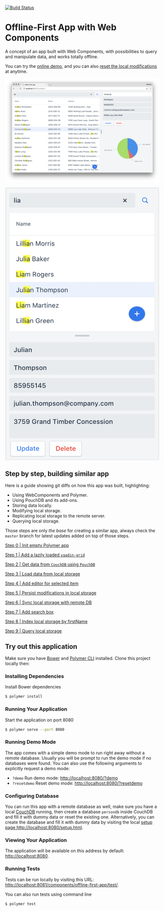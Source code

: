 [![Build Status](https://travis-ci.org/amahdy/offline-first-app.svg?branch=master)](https://travis-ci.org/amahdy/offline-first-app)

# Offline-First App with Web Components

A concept of an app built with Web Components, with possibilities to query and manipulate data, and works totally offline.

You can try the [online demo](https://amahdy.github.io/offline-first-app/?demo), and you can also [reset the local modifications](https://amahdy.github.io/offline-first-app/?resetdemo) at anytime.

![App Preview](./readme_files/preview.png)

![App Preview in Mobile](./readme_files/preview_mobile.png)

## Step by step, building similar app
Here is a guide showing git diffs on how this app was built, highlighting:
* Using WebComponents and Polymer.
* Using PouchDB and its add-ons.
* Storing data locally.
* Modifying local storage.
* Replicating local storage to the remote server.
* Querying local storage.

Those steps are only *the base* for creating a similar app, always check the `master` branch for latest updates added on top of those steps.

[Step 0 | Init empty Polymer app](https://github.com/amahdy/offline-first-app/commit/8dd61d5b74aee8a9409e3795fafd43c471b0e8a9)

[Step 1 | Add a lazily loaded `vaadin-grid`](https://github.com/amahdy/offline-first-app/commit/f2b0d33d30561661bda1ae8f8ab0aedb8afda226)

[Step 2 | Get data from `CouchDB` using `PouchDB`](https://github.com/amahdy/offline-first-app/commit/b70c0b767cb5e64f0d526e67a2ac68a8dda0fe71)

[Step 3 | Load data from local storage](https://github.com/amahdy/offline-first-app/commit/d6a239d81309b9e258b7d59c0926297f1bbe9fa3)

[Step 4 | Add editor for selected item](https://github.com/amahdy/offline-first-app/commit/f6e6c488a2b8fe1f7b25aab4994dae3bb572ed20)

[Step 5 | Persist modifications in local storage](https://github.com/amahdy/offline-first-app/commit/9aba643fa49fcdd8b01714e80a9fccfbc2ba5dd0)

[Step 6 | Sync local storage with remote DB](https://github.com/amahdy/offline-first-app/commit/8de9d673118af212060bc69b218ba78f8a94be84)

[Step 7 | Add search box](https://github.com/amahdy/offline-first-app/commit/0e50c4cc817111ce851602fc585aea271898d5f4)

[Step 8 | Index local storage by firstName](https://github.com/amahdy/offline-first-app/commit/3bd21666971067282b11e86a60f2a487cb86ec5c)

[Step 9 | Query local storage](https://github.com/amahdy/offline-first-app/commit/ca720ac5612b693947b6a50b5c1bba79799242e3)

## Try out this application

Make sure you have [Bower](https://bower.io) and [Polymer CLI](https://www.npmjs.com/package/polymer-cli) installed. Clone this project locally then:

### Installing Dependencies

Install Bower dependencies
```bash
$ polymer install
```

### Running Your Application

Start the application on port 8080
```bash
$ polymer serve --port 8080
```

### Running Demo Mode

The app comes with a simple demo mode to run right away without a remote database. Usually you will be prompt to run the demo mode if no databases were found. You can also use the following arguments to explicitly request a demo mode:

- `?demo` Run demo mode:
[http://localhost:8080/?demo](http://localhost:8080/?demo)
- `?resetdemo` Reset demo mode:
[http://localhost:8080/?resetdemo](http://localhost:8080/?resetdemo)

### Configuring Database

You can run this app with a remote database as well, make sure you have a local [CouchDB](http://couchdb.apache.org) running, then create a database `persondb` inside CouchDB and fill it with dummy data or reset the existing one. Alternatively, you can create the database and fill it with dummy data by visiting the local [setup page http://localhost:8080/setup.html](http://localhost:8080/setup.html).

### Viewing Your Application

The application will be available on this address by default: [http://localhost:8080](http://localhost:8080).

### Running Tests

Tests can be run locally by visiting this URL: [http://localhost:8081/components/offline-first-app/test/](http://localhost:8081/components/offline-first-app/test/).

You can also run tests using command line
```bash
$ polymer test
```